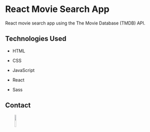 <h1>React Movie Search App</h1>
<p>React movie search app using the The Movie Database (TMDB) API.</p><h2>Technologies Used</h2>
<ul>
<li>HTML</li>
</ul><ul>
<li>CSS</li>
</ul><ul>
<li>JavaScript</li>
</ul><ul>
<li>React</li>
</ul><ul>
<li>Sass</li>
</ul><h2>Contact</h2>
<p><span style="margin-right: 30px;"></span><a href="https://github.com/jn341y"><img target="_blank" src="https://cdn.jsdelivr.net/gh/devicons/devicon/icons/github/github-original.svg" style="width: 10%;"></a></p>
